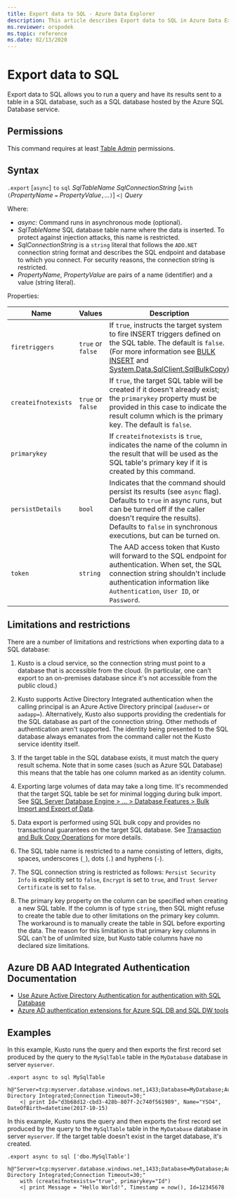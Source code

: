 ```yaml
---
title: Export data to SQL - Azure Data Explorer
description: This article describes Export data to SQL in Azure Data Explorer.
ms.reviewer: orspodek
ms.topic: reference
ms.date: 02/13/2020
---
```

# Export data to SQL

Export data to SQL allows you to run a query and have its results sent to a table in a SQL database, such as a SQL database hosted by the Azure SQL Database service.

## Permissions

This command requires at least [Table Admin](../access-control/role-based-access-control.md) permissions.

## Syntax

`.export` [`async`] `to` `sql` *SqlTableName* *SqlConnectionString* [`with` `(`*PropertyName* `=` *PropertyValue*`,`...`)`]
 `<|` *Query*

Where:
* *async*: Command runs in asynchronous mode (optional).
* *SqlTableName* SQL database table name where the data is inserted.
  To protect against injection attacks, this name is restricted.
* *SqlConnectionString* is a `string` literal that follows the `ADO.NET`
  connection string format and describes the SQL endpoint and database
  to which you connect. For security reasons, the connection string is restricted.
* *PropertyName*, *PropertyValue* are pairs of a name (identifier) and a value
  (string literal).

Properties:

|Name               |Values           |Description|
|-------------------|-----------------|-----------|
|`firetriggers`     |`true` or `false`|If `true`, instructs the target system to fire INSERT triggers defined on the SQL table. The default is `false`. (For more information see [BULK INSERT](/sql/t-sql/statements/bulk-insert-transact-sql) and [System.Data.SqlClient.SqlBulkCopy](/dotnet/api/system.data.sqlclient.sqlbulkcopy))|
|`createifnotexists`|`true` or `false`|If `true`, the target SQL table will be created if it doesn't already exist; the `primarykey` property must be provided in this case to indicate the result column which is the primary key. The default is `false`.|
|`primarykey`       |                 |If `createifnotexists` is `true`, indicates the name of the column in the result that will be used as the SQL table's primary key if it is created by this command.|
|`persistDetails`   |`bool`           |Indicates that the command should persist its results (see `async` flag). Defaults to `true` in async runs, but can be turned off if the caller doesn't require the results). Defaults to `false` in synchronous executions, but can be turned on. |
|`token`            |`string`         |The AAD access token that Kusto will forward to the SQL endpoint for authentication. When set, the SQL connection string shouldn't include authentication information like `Authentication`, `User ID`, or `Password`.|

## Limitations and restrictions

There are a number of limitations and restrictions when exporting data to a SQL database:

1. Kusto is a cloud service, so the connection string must point to a
   database that is accessible from the cloud. (In particular, one can't
   export to an on-premises database since it's not accessible from the public
   cloud.)

2. Kusto supports Active Directory Integrated authentication when the calling
   principal is an Azure Active Directory principal (`aaduser=` or `aadapp=`).
   Alternatively, Kusto also supports providing the credentials for the SQL
   database as part of the connection string. Other methods of authentication
   aren't supported. The identity being presented to the SQL
   database always emanates from the command caller not the Kusto service
   identity itself.

3. If the target table in the SQL database exists, it must match the query result
   schema. Note that in some cases (such as Azure SQL Database) this means
   that the table has one column marked as an identity column.

4. Exporting large volumes of data may take a long time. It's recommended that
   the target SQL table be set for minimal logging during bulk import.
   See [SQL Server Database Engine > ... > Database Features > Bulk Import and Export of Data](/sql/relational-databases/import-export/prerequisites-for-minimal-logging-in-bulk-import).

5. Data export is performed using SQL bulk copy and provides no transactional guarantees on the target SQL database. See [Transaction and Bulk Copy Operations](/dotnet/framework/data/adonet/sql/transaction-and-bulk-copy-operations) for more details.

6. The SQL table name is restricted to a name consisting of letters, digits, spaces, underscores (`_`), dots (`.`) and hyphens (`-`).

7. The SQL connection string is restricted as follows: `Persist Security Info`
   is explicitly set to `false`, `Encrypt` is set to `true`, and `Trust Server Certificate`
   is set to `false`.

8. The primary key property on the column can be specified when creating
   a new SQL table. If the column is of type `string`, then SQL might refuse to create the
   table due to other limitations on the primary key column. The workaround is to manually create the table in SQL before exporting the data. The reason for this limitation is that primary key columns in SQL can't be of unlimited size, but Kusto table columns
   have no declared size limitations.

## Azure DB AAD Integrated Authentication Documentation

* [Use Azure Active Directory Authentication for authentication with SQL Database](/azure/sql-database/sql-database-aad-authentication)
* [Azure AD authentication extensions for Azure SQL DB and SQL DW tools](https://azure.microsoft.com/blog/azure-ad-authentication-extensions-for-azure-sql-db-and-sql-dw-tools/)

## Examples

In this example, Kusto runs the query and then exports the first record set produced by the query to the `MySqlTable` table in the `MyDatabase` database in server `myserver`.

```kusto 
.export async to sql MySqlTable
    h@"Server=tcp:myserver.database.windows.net,1433;Database=MyDatabase;Authentication=Active Directory Integrated;Connection Timeout=30;"
    <| print Id="d3b68d12-cbd3-428b-807f-2c740f561989", Name="YSO4", DateOfBirth=datetime(2017-10-15)
```

In this example, Kusto runs the query and then exports the first record set produced by the query to the `MySqlTable` table in the `MyDatabase` database in server `myserver`.
If the target table doesn't exist in the target database, it's created.

```kusto 
.export async to sql ['dbo.MySqlTable']
    h@"Server=tcp:myserver.database.windows.net,1433;Database=MyDatabase;Authentication=Active Directory Integrated;Connection Timeout=30;"
    with (createifnotexists="true", primarykey="Id")
    <| print Message = "Hello World!", Timestamp = now(), Id=12345678
```